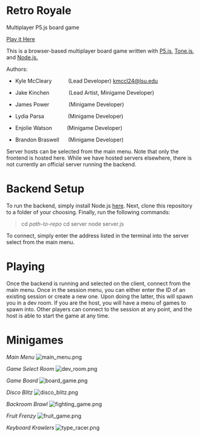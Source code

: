#   Retro Royale
Multiplayer P5.js board game

[Play it Here](https://kmccleary3301.github.io/retro_royale/)

This is a browser-based multiplayer board game written with [P5.js](https://p5js.org/), [Tone.js](https://tonejs.github.io/), and [Node.js.](https://nodejs.org/en/)

Authors:
*   Kyle McCleary&nbsp;&nbsp;&nbsp;&nbsp;&nbsp;&nbsp;&nbsp;&nbsp;&nbsp;&nbsp;&nbsp;(Lead Developer)     kmccl24@lsu.edu

*   Jake Kinchen&nbsp;&nbsp;&nbsp;&nbsp;&nbsp;&nbsp;&nbsp;&nbsp;&nbsp;&nbsp;&nbsp;&nbsp;&nbsp;(Lead Artist, Minigame Developer)

*   James Power&nbsp;&nbsp;&nbsp;&nbsp;&nbsp;&nbsp;&nbsp;&nbsp;&nbsp;&nbsp;&nbsp;&nbsp;&nbsp;(Minigame Developer)

*   Lydia Parsa&nbsp;&nbsp;&nbsp;&nbsp;&nbsp;&nbsp;&nbsp;&nbsp;&nbsp;&nbsp;&nbsp;&nbsp;&nbsp;&nbsp;&nbsp;&nbsp;(Minigame Developer)

*   Enjolie Watson&nbsp;&nbsp;&nbsp;&nbsp;&nbsp;&nbsp;&nbsp;&nbsp;&nbsp;&nbsp;(Minigame Developer)

*   Brandon Braswell&nbsp;&nbsp;&nbsp;&nbsp;&nbsp;&nbsp;(Minigame Developer)

Server hosts can be selected from the main menu.
Note that only the frontend is hosted here.
While we have hosted servers elsewhere, there is not
currently an official server running the backend.

#   Backend Setup
To run the backend, simply install Node.js [here](https://nodejs.org/en/).
Next, clone this repository to a folder of your choosing.
Finally, run the following commands:

>   cd *path-to-repo*
>   cd server
>   node server.js

To connect, simply enter the address listed in the terminal into the server select from the main menu.

#   Playing
Once the backend is running and selected on the client, connect from the main menu.
Once in the session menu, you can either enter the ID of an existing session or create a new one.
Upon doing the latter, this will spawn you in a dev room. If you are the host, you will have a menu of games
to spawn into. Other players can connect to the session at any point, and the host is able to start
the game at any time.

#   Minigames
*Main Menu*
![main_menu.png](https://raw.githubusercontent.com/kmccleary3301/retro_royale/master/media/readme/main_menu.png)   

*Game Select Room*
![dev_room.png](https://raw.githubusercontent.com/kmccleary3301/retro_royale/master/media/readme/dev_room.png)   

*Game Board*
![board_game.png](https://raw.githubusercontent.com/kmccleary3301/retro_royale/master/media/readme/board_game.png)   

*Disco Blitz*
![disco_blitz.png](https://raw.githubusercontent.com/kmccleary3301/retro_royale/master/media/readme/disco_blitz.png)   

*Backroom Brawl*
![fighting_game.png](https://raw.githubusercontent.com/kmccleary3301/retro_royale/master/media/readme/fighting_game.png)   

*Fruit Frenzy*
![fruit_game.png](https://raw.githubusercontent.com/kmccleary3301/retro_royale/master/media/readme/fruit_game.png)   

*Keyboard Krawlers*
![type_racer.png](https://raw.githubusercontent.com/kmccleary3301/retro_royale/master/media/readme/type_racer.png)   